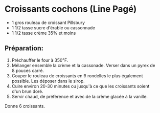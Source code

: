 # Croissants cochons (Line Pagé)

- 1 gros rouleau de croissant Pillsbury
- 1 1/2 tasse sucre d'érable ou cassonnade
- 1 1/2 tasse crème 35% et moins
  
## Préparation:

1. Préchauffer le four à 350°F.
2. Mélanger ensemble la crème et la cassonade. Verser dans un pyrex de 8 pouces carré.
3. Couper le rouleau de croissants en 9 rondelles le plus également possible. Les déposer dans le sirop.
4. Cuire environ 20-30 minutes ou jusqu'à ce que les croissants soient d'un brun doré.
5. Servir chaud, de préférence et avec de la crème glacée à la vanille.

Donne 6 croissants.
